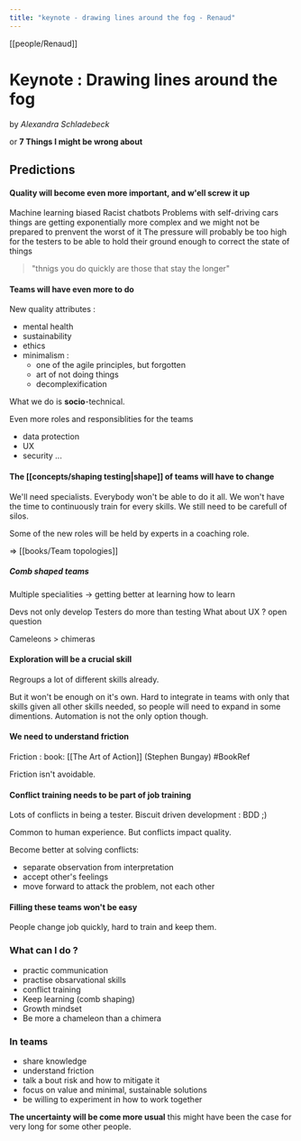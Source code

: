 ```yaml
---
title: "keynote - drawing lines around the fog - Renaud"
---
```

[[people/Renaud]]

# Keynote : Drawing lines around the fog
by _Alexandra Schladebeck_

or
 **7 Things I might be wrong about**

## Predictions

#### Quality will become even more important, and w'ell screw it up

 Machine learning biased
 Racist chatbots
 Problems with self-driving cars
 things are getting exponentially more complex and we might not be prepared to prenvent the worst of it
 The pressure will probably be too high for the testers to be able to hold their ground enough to correct the state of things
> "thnigs you do quickly are those that stay the longer"

#### Teams will have even more to do
New quality attributes :
- mental health
- sustainability
- ethics
- minimalism :
	- one of the agile principles, but forgotten
	- art of not doing things
	- decomplexification

What we do is **socio**-technical.

Even more roles and responsiblities for the teams
- data protection
- UX
- security
...

#### The [[concepts/shaping testing|shape]] of teams will have to change

We'll need specialists. Everybody won't be able to do it all.
We won't have the time to continuously train for every skills.
We still need to be carefull of silos.

Some of the new roles will be held by experts in a coaching role.

=> [[books/Team topologies]]

##### Comb shaped teams
Multiple specialities
-> getting better at learning how to learn

Devs not only develop
Testers do more than testing
What about UX ?  open question

Cameleons > chimeras

#### Exploration will be a crucial skill
Regroups a lot of different skills already.

But it won't be enough on it's own. Hard to integrate in teams with only that skills given all other skills needed, so people will need to expand in some dimentions.
Automation is not the only option though.

#### We need to understand friction

Friction : book:  [[The Art of Action]] (Stephen Bungay) #BookRef

Friction isn't avoidable.

#### Conflict training needs to be part of job training
Lots of conflicts in being a tester.
Biscuit driven development : BDD ;)

Common to human experience.
But conflicts impact quality.

Become better at solving conflicts:
- separate observation from interpretation
- accept other's feelings
- move forward to attack the problem, not each other

#### Filling these teams won't be easy

People change job quickly, hard to train and keep them.

### What can I do ?

- practic communication
- practise obsarvational skills
- conflict training
- Keep learning (comb shaping)
- Growth mindset
- Be more a chameleon than a chimera

### In teams
- share knowledge
- understand friction
- talk a bout risk and how to mitigate it 
- focus on value and minimal, sustainable solutions
- be willing to experiment in how to work together

**The uncertainty will be come more usual**
this might have been the case for very long for some other people.





